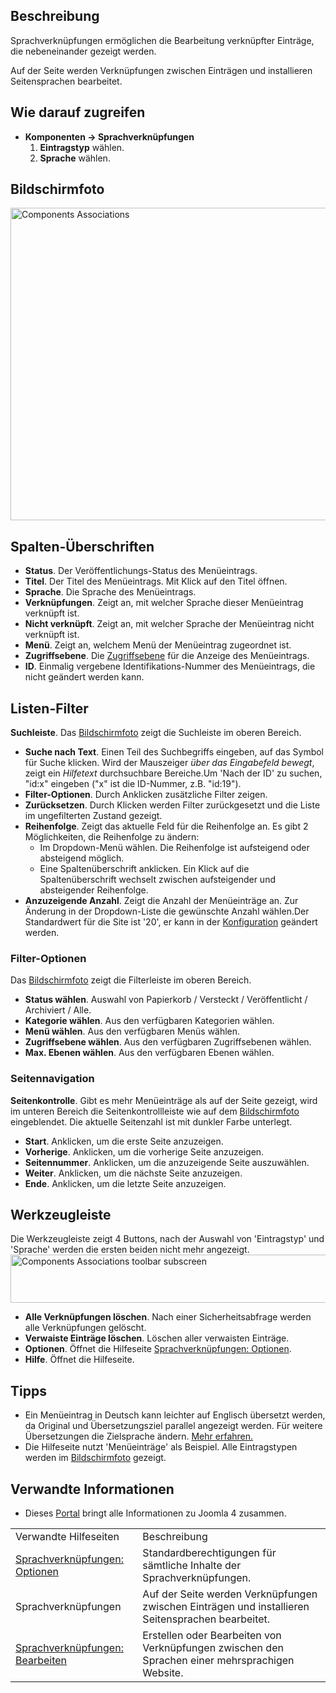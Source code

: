 <!-- Filename: Help4.x:Multilingual_Associations / Display title: Sprachverknüpfungen -->

## Beschreibung

Sprachverknüpfungen ermöglichen die Bearbeitung verknüpfter Einträge,
die nebeneinander gezeigt werden.

Auf der Seite werden Verknüpfungen zwischen Einträgen und installieren
Seitensprachen bearbeitet.

## Wie darauf zugreifen

- **Komponenten → Sprachverknüpfungen**
  1.  **Eintragstyp** wählen.
  2.  **Sprache** wählen.

## Bildschirmfoto

<img
src="https://docs.joomla.org/images/thumb/f/f6/Help-4x-Components-Associations-de.png/800px-Help-4x-Components-Associations-de.png"
decoding="async"
srcset="https://docs.joomla.org/images/thumb/f/f6/Help-4x-Components-Associations-de.png/1200px-Help-4x-Components-Associations-de.png 1.5x, https://docs.joomla.org/images/thumb/f/f6/Help-4x-Components-Associations-de.png/1600px-Help-4x-Components-Associations-de.png 2x"
data-file-width="2720" data-file-height="1700" width="800" height="500"
alt="Components Associations" />

## Spalten-Überschriften

- **Status**. Der Veröffentlichungs-Status des Menüeintrags.
- **Titel**. Der Titel des Menüeintrags. Mit Klick auf den Titel öffnen.
- **Sprache**. Die Sprache des Menüeintrags.
- **Verknüpfungen**. Zeigt an, mit welcher Sprache dieser Menüeintrag
  verknüpft ist.
- **Nicht verknüpft**. Zeigt an, mit welcher Sprache der Menüeintrag
  nicht verknüpft ist.
- **Menü**. Zeigt an, welchem Menü der Menüeintrag zugeordnet ist.
- **Zugriffsebene**. Die
  [Zugriffsebene](https://docs.joomla.org/Help4.x:Users:_Viewing_Access_Levels/de "Help4.x:Users: Viewing Access Levels/de")
  für die Anzeige des Menüeintrags.
- **ID**. Einmalig vergebene Identifikations-Nummer des Menüeintrags,
  die nicht geändert werden kann.

## Listen-Filter

**Suchleiste**. Das [Bildschirmfoto](#screenshot) zeigt die Suchleiste
im oberen Bereich.

- **Suche nach Text**. Einen Teil des Suchbegriffs eingeben, auf das
  Symbol für Suche klicken. Wird der Mauszeiger *über das Eingabefeld
  bewegt*, zeigt ein *Hilfetext* durchsuchbare Bereiche.Um 'Nach der ID'
  zu suchen, "id:x" eingeben ("x" ist die ID-Nummer, z.B. "id:19").
- **Filter-Optionen**. Durch Anklicken zusätzliche Filter zeigen.
- **Zurücksetzen**. Durch Klicken werden Filter zurückgesetzt und die
  Liste im ungefilterten Zustand gezeigt.
- **Reihenfolge**. Zeigt das aktuelle Feld für die Reihenfolge an. Es
  gibt 2 Möglichkeiten, die Reihenfolge zu ändern:
  - Im Dropdown-Menü wählen. Die Reihenfolge ist aufsteigend oder
    absteigend möglich.
  - Eine Spaltenüberschrift anklicken. Ein Klick auf die
    Spaltenüberschrift wechselt zwischen aufsteigender und absteigender
    Reihenfolge.
- **Anzuzeigende Anzahl**. Zeigt die Anzahl der Menüeinträge an. Zur
  Änderung in der Dropdown-Liste die gewünschte Anzahl wählen.Der
  Standardwert für die Site ist '20', er kann in der
  [Konfiguration](https://docs.joomla.org/Help4.x:Site_Global_Configuration/de#defaultlistlimit "Help4.x:Site Global Configuration/de")
  geändert werden.

### Filter-Optionen

Das [Bildschirmfoto](#screenshot) zeigt die Filterleiste im oberen
Bereich.

- **Status wählen**. Auswahl von Papierkorb / Versteckt / Veröffentlicht
  / Archiviert / Alle.
- **Kategorie wählen**. Aus den verfügbaren Kategorien wählen.
- **Menü wählen**. Aus den verfügbaren Menüs wählen.
- **Zugriffsebene wählen**. Aus den verfügbaren Zugriffsebenen wählen.
- **Max. Ebenen wählen**. Aus den verfügbaren Ebenen wählen.

### Seitennavigation

**Seitenkontrolle**. Gibt es mehr Menüeinträge als auf der Seite
gezeigt, wird im unteren Bereich die Seitenkontrollleiste wie auf dem
[Bildschirmfoto](#screenshot) eingeblendet. Die aktuelle Seitenzahl ist
mit dunkler Farbe unterlegt.

- **Start**. Anklicken, um die erste Seite anzuzeigen.
- **Vorherige**. Anklicken, um die vorherige Seite anzuzeigen.
- **Seitennummer**. Anklicken, um die anzuzeigende Seite auszuwählen.
- **Weiter**. Anklicken, um die nächste Seite anzuzeigen.
- **Ende**. Anklicken, um die letzte Seite anzuzeigen.

## Werkzeugleiste

Die Werkzeugleiste zeigt 4 Buttons, nach der Auswahl von 'Eintragstyp'
und 'Sprache' werden die ersten beiden nicht mehr angezeigt. <img
src="https://docs.joomla.org/images/thumb/4/42/Help-4x-Components-Associations-toolbar-subscreen-de.png/800px-Help-4x-Components-Associations-toolbar-subscreen-de.png"
decoding="async"
srcset="https://docs.joomla.org/images/thumb/4/42/Help-4x-Components-Associations-toolbar-subscreen-de.png/1200px-Help-4x-Components-Associations-toolbar-subscreen-de.png 1.5x, https://docs.joomla.org/images/thumb/4/42/Help-4x-Components-Associations-toolbar-subscreen-de.png/1600px-Help-4x-Components-Associations-toolbar-subscreen-de.png 2x"
data-file-width="2791" data-file-height="269" width="800" height="77"
alt="Components Associations toolbar subscreen" />

- **Alle Verknüpfungen löschen**. Nach einer Sicherheitsabfrage werden
  alle Verknüpfungen gelöscht.
- **Verwaiste Einträge löschen**. Löschen aller verwaisten Einträge.
- **Optionen**. Öffnet die Hilfeseite [Sprachverknüpfungen:
  Optionen](https://docs.joomla.org/Help4.x:Multilingual_Associations:_Options/de "Help4.x:Multilingual Associations: Options/de").
- **Hilfe**. Öffnet die Hilfeseite.

## Tipps

- Ein Menüeintrag in Deutsch kann leichter auf Englisch übersetzt
  werden, da Original und Übersetzungsziel parallel angezeigt werden.
  Für weitere Übersetzungen die Zielsprache ändern. [Mehr
  erfahren.](https://docs.joomla.org/Help4.x:Multilingual_Associations:_Edit/de "Help4.x:Multilingual Associations: Edit/de")
- Die Hilfeseite nutzt 'Menüeinträge' als Beispiel. Alle Eintragstypen
  werden im [Bildschirmfoto](#screenshot) gezeigt.

## Verwandte Informationen

- Dieses
  [Portal](https://docs.joomla.org/Portal:Joomla_4/de "Portal:Joomla 4/de")
  bringt alle Informationen zu Joomla 4 zusammen.

|                                                                                                                                                        |                                                                                                   |
|--------------------------------------------------------------------------------------------------------------------------------------------------------|---------------------------------------------------------------------------------------------------|
| Verwandte Hilfeseiten                                                                                                                                  | Beschreibung                                                                                      |
| [Sprachverknüpfungen: Optionen](https://docs.joomla.org/Help4.x:Multilingual_Associations:_Options/de "Help4.x:Multilingual Associations: Options/de") | Standardberechtigungen für sämtliche Inhalte der Sprachverknüpfungen.                             |
| <span class="mw-selflink selflink">Sprachverknüpfungen</span>                                                                                          | Auf der Seite werden Verknüpfungen zwischen Einträgen und installieren Seitensprachen bearbeitet. |
| [Sprachverknüpfungen: Bearbeiten](https://docs.joomla.org/Help4.x:Multilingual_Associations:_Edit/de "Help4.x:Multilingual Associations: Edit/de")     | Erstellen oder Bearbeiten von Verknüpfungen zwischen den Sprachen einer mehrsprachigen Website.   |
